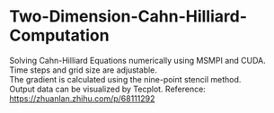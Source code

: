# Two-Dimension-Cahn-Hilliard-Computation
Solving Cahn-Hilliard Equations numerically using MSMPI and CUDA.  
Time steps and grid size are adjustable.  
The gradient is calculated using the ​​nine-point stencil method.  
Output data can be visualized by Tecplot.
Reference: https://zhuanlan.zhihu.com/p/68111292  
